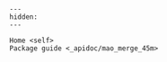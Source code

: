 ```{include} ../README.md
```

```{toctree}
---
hidden:
---

Home <self>
Package guide <_apidoc/mao_merge_45m>
```
